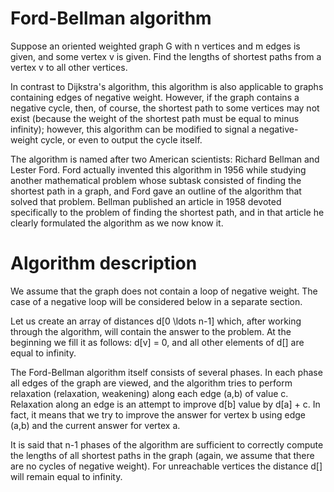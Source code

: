 # Ford-Bellman algorithm
Suppose an oriented weighted graph G with n vertices and m edges is given, and some vertex v is given. Find the lengths of shortest paths from a vertex v to all other vertices.

In contrast to Dijkstra's algorithm, this algorithm is also applicable to graphs containing edges of negative weight. However, if the graph contains a negative cycle, then, of course, the shortest path to some vertices may not exist (because the weight of the shortest path must be equal to minus infinity); however, this algorithm can be modified to signal a negative-weight cycle, or even to output the cycle itself.

The algorithm is named after two American scientists: Richard Bellman and Lester Ford. Ford actually invented this algorithm in 1956 while studying another mathematical problem whose subtask consisted of finding the shortest path in a graph, and Ford gave an outline of the algorithm that solved that problem. Bellman published an article in 1958 devoted specifically to the problem of finding the shortest path, and in that article he clearly formulated the algorithm as we now know it.

# Algorithm description
We assume that the graph does not contain a loop of negative weight. The case of a negative loop will be considered below in a separate section.

Let us create an array of distances d[0 \ldots n-1] which, after working through the algorithm, will contain the answer to the problem. At the beginning we fill it as follows: d[v] = 0, and all other elements of d[] are equal to infinity.

The Ford-Bellman algorithm itself consists of several phases. In each phase all edges of the graph are viewed, and the algorithm tries to perform relaxation (relaxation, weakening) along each edge (a,b) of value c. Relaxation along an edge is an attempt to improve d[b] value by d[a] + c. In fact, it means that we try to improve the answer for vertex b using edge (a,b) and the current answer for vertex a.

It is said that n-1 phases of the algorithm are sufficient to correctly compute the lengths of all shortest paths in the graph (again, we assume that there are no cycles of negative weight). For unreachable vertices the distance d[] will remain equal to infinity.
